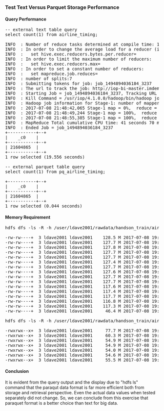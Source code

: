 ### Test Text Versus Parquet Storage Performance

#### Query Performance
<pre>
-- external text table query
select count(1) from airline_timing;

INFO  : Number of reduce tasks determined at compile time: 1
INFO  : In order to change the average load for a reducer (in bytes):
INFO  :   set hive.exec.reducers.bytes.per.reducer=<number>
INFO  : In order to limit the maximum number of reducers:
INFO  :   set hive.exec.reducers.max=<number>
INFO  : In order to set a constant number of reducers:
INFO  :   set mapreduce.job.reduces=<number>
INFO  : number of splits:7
INFO  : Submitting tokens for job: job_1494894036184_3237
INFO  : The url to track the job: http://iop-bi-master.imdemocloud.com:8088/proxy/application_1494894036184_3237/
INFO  : Starting Job = job_1494894036184_3237, Tracking URL = http://iop-bi-master.imdemocloud.com:8088/proxy/application_1494894036184_3237/
INFO  : Kill Command = /usr/iop/4.1.0.0/hadoop/bin/hadoop job  -kill job_1494894036184_3237
INFO  : Hadoop job information for Stage-1: number of mappers: 7; number of reducers: 1
INFO  : 2017-07-08 21:48:42,065 Stage-1 map = 0%,  reduce = 0%
INFO  : 2017-07-08 21:48:49,244 Stage-1 map = 100%,  reduce = 0%, Cumulative CPU 38.36 sec
INFO  : 2017-07-08 21:48:55,385 Stage-1 map = 100%,  reduce = 100%, Cumulative CPU 41.07 sec
INFO  : MapReduce Total cumulative CPU time: 41 seconds 70 msec
INFO  : Ended Job = job_1494894036184_3237
+-----------+--+
|    _c0    |
+-----------+--+
| 21604865  |
+-----------+--+
1 row selected (19.556 seconds)

-- external parquet table query
select count(1) from pq_airline_timing;

+-----------+--+
|    _c0    |
+-----------+--+
| 21604865  |
+-----------+--+
1 row selected (0.044 seconds)
</pre>

#### Memory Requirement
<pre>
hdfs dfs -ls -R -h /user/ldave2001/rawdata/handson_train/airline_performance/flights_processed/

-rw-rw----+  3 ldave2001 ldave2001    128.5 M 2017-07-08 19:17 /user/ldave2001/rawdata/handson_train/airline_performance/flights_processed/part-m-00000
-rw-rw----+  3 ldave2001 ldave2001    127.7 M 2017-07-08 19:17 /user/ldave2001/rawdata/handson_train/airline_performance/flights_processed/part-m-00001
-rw-rw----+  3 ldave2001 ldave2001    127.8 M 2017-07-08 19:17 /user/ldave2001/rawdata/handson_train/airline_performance/flights_processed/part-m-00002
-rw-rw----+  3 ldave2001 ldave2001    127.7 M 2017-07-08 19:17 /user/ldave2001/rawdata/handson_train/airline_performance/flights_processed/part-m-00003
-rw-rw----+  3 ldave2001 ldave2001    127.7 M 2017-07-08 19:17 /user/ldave2001/rawdata/handson_train/airline_performance/flights_processed/part-m-00004
-rw-rw----+  3 ldave2001 ldave2001    127.4 M 2017-07-08 19:17 /user/ldave2001/rawdata/handson_train/airline_performance/flights_processed/part-m-00005
-rw-rw----+  3 ldave2001 ldave2001    127.7 M 2017-07-08 19:17 /user/ldave2001/rawdata/handson_train/airline_performance/flights_processed/part-m-00006
-rw-rw----+  3 ldave2001 ldave2001    127.6 M 2017-07-08 19:17 /user/ldave2001/rawdata/handson_train/airline_performance/flights_processed/part-m-00007
-rw-rw----+  3 ldave2001 ldave2001    127.7 M 2017-07-08 19:17 /user/ldave2001/rawdata/handson_train/airline_performance/flights_processed/part-m-00008
-rw-rw----+  3 ldave2001 ldave2001    127.7 M 2017-07-08 19:17 /user/ldave2001/rawdata/handson_train/airline_performance/flights_processed/part-m-00009
-rw-rw----+  3 ldave2001 ldave2001    117.6 M 2017-07-08 19:17 /user/ldave2001/rawdata/handson_train/airline_performance/flights_processed/part-m-00010
-rw-rw----+  3 ldave2001 ldave2001    117.4 M 2017-07-08 19:17 /user/ldave2001/rawdata/handson_train/airline_performance/flights_processed/part-m-00011
-rw-rw----+  3 ldave2001 ldave2001    117.7 M 2017-07-08 19:17 /user/ldave2001/rawdata/handson_train/airline_performance/flights_processed/part-m-00012
-rw-rw----+  3 ldave2001 ldave2001    116.8 M 2017-07-08 19:17 /user/ldave2001/rawdata/handson_train/airline_performance/flights_processed/part-m-00013
-rw-rw----+  3 ldave2001 ldave2001    117.3 M 2017-07-08 19:17 /user/ldave2001/rawdata/handson_train/airline_performance/flights_processed/part-m-00014
-rw-rw----+  3 ldave2001 ldave2001     46.4 M 2017-07-08 19:17 /user/ldave2001/rawdata/handson_train/airline_performance/flights_processed/part-m-00015

hdfs dfs -ls -R -h /user/ldave2001/rawdata/handson_train/airline_performance/flights_parquet/

-rwxrwx--x+  3 ldave2001 ldave2001     77.7 M 2017-07-08 19:27 /user/ldave2001/rawdata/handson_train/airline_performance/flights_parquet/000000_0
-rwxrwx--x+  3 ldave2001 ldave2001     60.3 M 2017-07-08 19:26 /user/ldave2001/rawdata/handson_train/airline_performance/flights_parquet/000001_0
-rwxrwx--x+  3 ldave2001 ldave2001     54.9 M 2017-07-08 19:26 /user/ldave2001/rawdata/handson_train/airline_performance/flights_parquet/000002_0
-rwxrwx--x+  3 ldave2001 ldave2001     54.9 M 2017-07-08 19:26 /user/ldave2001/rawdata/handson_train/airline_performance/flights_parquet/000003_0
-rwxrwx--x+  3 ldave2001 ldave2001     54.0 M 2017-07-08 19:26 /user/ldave2001/rawdata/handson_train/airline_performance/flights_parquet/000004_0
-rwxrwx--x+  3 ldave2001 ldave2001     54.6 M 2017-07-08 19:26 /user/ldave2001/rawdata/handson_train/airline_performance/flights_parquet/000005_0
-rwxrwx--x+  3 ldave2001 ldave2001     55.5 M 2017-07-08 19:26 /user/ldave2001/rawdata/handson_train/airline_performance/flights_parquet/000006_0
</pre>

#### Conclusion
It is evident from the query output and the display due to "hdfs ls" command that the paraqut data format is far more efficient both from storage and retrieval perspective. Even the actual data values when tested separately did not change. So, we can conclude from this exercise that paraquet format is a better choice than text for big data.
